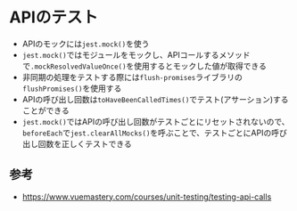 # APIのテスト
- APIのモックには`jest.mock()`を使う
- `jest.mock()`ではモジュールをモックし、APIコールするメソッドで`.mockResolvedValueOnce()`を使用するとモックした値が取得できる
- 非同期の処理をテストする際には`flush-promises`ライブラリの`flushPromises()`を使用する
- APIの呼び出し回数は`toHaveBeenCalledTimes()`でテスト(アサーション)することができる
- `jest.mock()`ではAPIの呼び出し回数がテストごとにリセットされないので、`beforeEach`で`jest.clearAllMocks()`を呼ぶことで、テストごとにAPIの呼び出し回数を正しくテストできる

## 参考
- https://www.vuemastery.com/courses/unit-testing/testing-api-calls